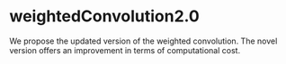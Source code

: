 # weightedConvolution2.0
We propose the updated version of the weighted convolution.
The novel version offers an improvement in terms of computational cost.
